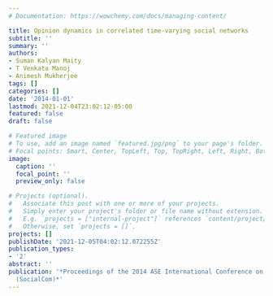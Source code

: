 ```yaml
---
# Documentation: https://wowchemy.com/docs/managing-content/

title: Opinion dynamics in correlated time-varying social networks
subtitle: ''
summary: ''
authors:
- Suman Kalyan Maity
- T Venkata Manoj
- Animesh Mukherjee
tags: []
categories: []
date: '2014-01-01'
lastmod: 2021-12-04T23:02:12-05:00
featured: false
draft: false

# Featured image
# To use, add an image named `featured.jpg/png` to your page's folder.
# Focal points: Smart, Center, TopLeft, Top, TopRight, Left, Right, BottomLeft, Bottom, BottomRight.
image:
  caption: ''
  focal_point: ''
  preview_only: false

# Projects (optional).
#   Associate this post with one or more of your projects.
#   Simply enter your project's folder or file name without extension.
#   E.g. `projects = ["internal-project"]` references `content/project/deep-learning/index.md`.
#   Otherwise, set `projects = []`.
projects: []
publishDate: '2021-12-05T04:02:12.072255Z'
publication_types:
- '2'
abstract: ''
publication: '*Proceedings of the 2014 ASE International Conference on Social Computing
  (SocialCom)*'
---
```


